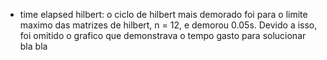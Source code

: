 * time elapsed hilbert: o ciclo de hilbert mais demorado foi para o limite maximo das matrizes de hilbert, n = 12, e demorou 0.05s. Devido a isso, foi omitido o grafico que demonstrava o tempo gasto para solucionar bla bla
